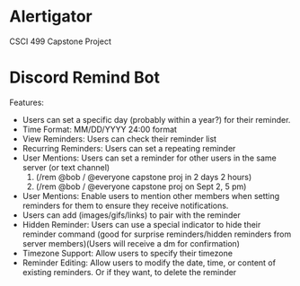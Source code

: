 # Alertigator
CSCI 499 Capstone Project

# Discord Remind Bot

Features:
- Users can set a specific day (probably within a year?) for their reminder.
- Time Format: MM/DD/YYYY 24:00 format
- View Reminders: Users can check their reminder list
- Recurring Reminders: Users can set a repeating reminder  
- User Mentions: Users can set a reminder for other users in the same server (or text channel)
  1. (/rem @bob / @everyone capstone proj in 2 days 2 hours)
  2. (/rem @bob / @everyone capstone proj on Sept 2, 5 pm)
- User Mentions: Enable users to mention other members when setting reminders for them to ensure they receive notifications.
- Users can add (images/gifs/links) to pair with the reminder
- Hidden Reminder: Users can use a special indicator to hide their reminder command (good for surprise reminders/hidden reminders from server members)(Users will receive a dm for confirmation)
- Timezone Support: Allow users to specify their timezone
- Reminder Editing: Allow users to modify the date, time, or content of existing reminders. Or if they want, to delete the reminder
